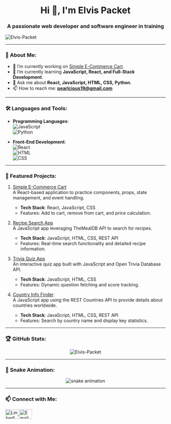 <h1 align="center">Hi 👋, I'm Elvis Packet</h1>
<h3 align="center">A passionate web developer and software engineer in training</h3>

<p align="left"> <img src="https://komarev.com/ghpvc/?username=Elvis-Packet&label=Profile%20views&color=0e75b6&style=flat" alt="Elvis-Packet" /> </p>

---

### 🚀 About Me:
- 🔭 I’m currently working on [Simple E-Commerce Cart](https://github.com/Elvis-Packet/Simple-Ecommerce-Cart).
- 🌱 I’m currently learning **JavaScript, React, and Full-Stack Development**.
- 💬 Ask me about **React, JavaScript, HTML, CSS, Python**.
- 📫 How to reach me: **[pearlcious19@gmail.com](mailto:pearlcious19@gmail.com)**

---

### 🛠️ Languages and Tools:
- **Programming Languages**:  
  ![JavaScript](https://img.shields.io/badge/-JavaScript-F7DF1E?logo=javascript&logoColor=black&style=flat)  
  ![Python](https://img.shields.io/badge/-Python-3776AB?logo=python&logoColor=white&style=flat)

- **Front-End Development**:  
  ![React](https://img.shields.io/badge/-React-61DAFB?logo=react&logoColor=white&style=flat)  
  ![HTML](https://img.shields.io/badge/-HTML-E34F26?logo=html5&logoColor=white&style=flat)  
  ![CSS](https://img.shields.io/badge/-CSS-1572B6?logo=css3&logoColor=white&style=flat)

---

### 🔨 Featured Projects:
1. [Simple E-Commerce Cart](https://github.com/Elvis-Packet/Simple-Ecommerce-Cart)  
   A React-based application to practice components, props, state management, and event handling.
   - **Tech Stack**: React, JavaScript, CSS
   - Features: Add to cart, remove from cart, and price calculation.

2. [Recipe Search App](https://github.com/Elvis-Packet/Recipe-Search-App)  
   A JavaScript app leveraging TheMealDB API to search for recipes.
   - **Tech Stack**: JavaScript, HTML, CSS, REST API
   - Features: Real-time search functionality and detailed recipe information.

3. [Trivia Quiz App](https://github.com/Elvis-Packet/Trivia-Quiz-App)  
   An interactive quiz app built with JavaScript and Open Trivia Database API.
   - **Tech Stack**: JavaScript, HTML, CSS
   - Features: Dynamic question fetching and score tracking.

4. [Country Info Finder](https://github.com/Elvis-Packet/Country-Info-Finder)  
   A JavaScript app using the REST Countries API to provide details about countries worldwide.
   - **Tech Stack**: JavaScript, HTML, CSS, REST API
   - Features: Search by country name and display key statistics.

---

### 🏆 GitHub Stats:
<p align="center">
  <img src="https://github-readme-stats.vercel.app/api?username=Elvis-Packet&show_icons=true&theme=radical" alt="Elvis-Packet" />
</p>

---

### 🐍 Snake Animation:
<p align="center">
  <img src="https://github.com/Elvis-Packet/Elvis-Packet/blob/output/github-contribution-grid-snake.svg" alt="snake animation" />
</p>

---

### 📫 Connect with Me:
<p align="left">
<a href="https://linkedin.com/in/Elvis-Packet" target="blank">
  <img align="center" src="https://cdn.jsdelivr.net/npm/simple-icons@3.0.1/icons/linkedin.svg" alt="LinkedIn" height="30" width="40" />
</a>
<a href="mailto:pearlcious19@gmail.com" target="blank">
  <img align="center" src="https://cdn.jsdelivr.net/npm/simple-icons@3.0.1/icons/gmail.svg" alt="Email" height="30" width="40" />
</a>
</p>
